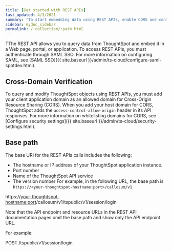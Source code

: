 ```yaml
---
title: [Get started with REST APIs]
last_updated: 4/3/2021
summary: "To start embedding data using REST APIs, enable CORS and content security settings for your application domain."
sidebar: mydoc_sidebar
permalink: /:collection/:path.html
---
```


TThe REST API allows you to query data from ThoughtSpot and embed it in a Web page, portal, or application.
To access REST APIs, you must authenticate through SAML SSO.
For more information on configuring SAML, see [SAML SSO]({{ site.baseurl }}/admin/ts-cloud/configure-saml-spotdev.html).

## Cross-Domain Verification

To query and modify ThoughtSpot objects using REST APIs, you must add your client application domain as an allowed domain for Cross-Origin Resource Sharing (CORS). When you add your host domain for CORS, ThoughtSpot adds the `access-control-allow-origin` header in its API responses.
For more information on whitelisting domains for CORS, see [Configure security settings]({{ site.baseurl }}/admin/ts-cloud/security-settings.html).

## Base path

The base URI for the REST APIs calls includes the following:

-   The hostname or IP address of your ThoughtSpot application instance.
-   Port number
-   Name of the ThoughtSpot API service
-   The version number
For example, in the following URL, the base path is `https://<your-thoughtspot-hostname:port>/callosum/v1`

   https://<your-thoughtspot-hostname:port>/callosum/v1/tspublic/v1/session/login

Note that the API endpoint and resource URLs in the REST API documentation pages omit the base path and show only the API endpoint URL.

For example:

   POST /tspublic/v1/session/login
